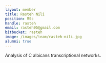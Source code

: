 ```yaml
---
layout: member
title: Rasteh Nili
position: MSc 
handle: rasteh
email: rasteh95@gmail.com
bitbucket: rasteh
image: /images/team/rasteh-nili.jpg
alumni: true
---
```


Analysis of C albicans transcriptional networks.
